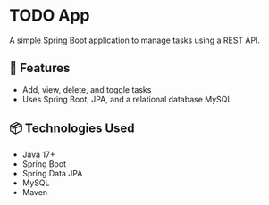 # TODO App

A simple Spring Boot application to manage tasks using a REST API.

## 🚀 Features

- Add, view, delete, and toggle tasks
- Uses Spring Boot, JPA, and a relational database MySQL

## 📦 Technologies Used

- Java 17+
- Spring Boot
- Spring Data JPA
- MySQL
- Maven
